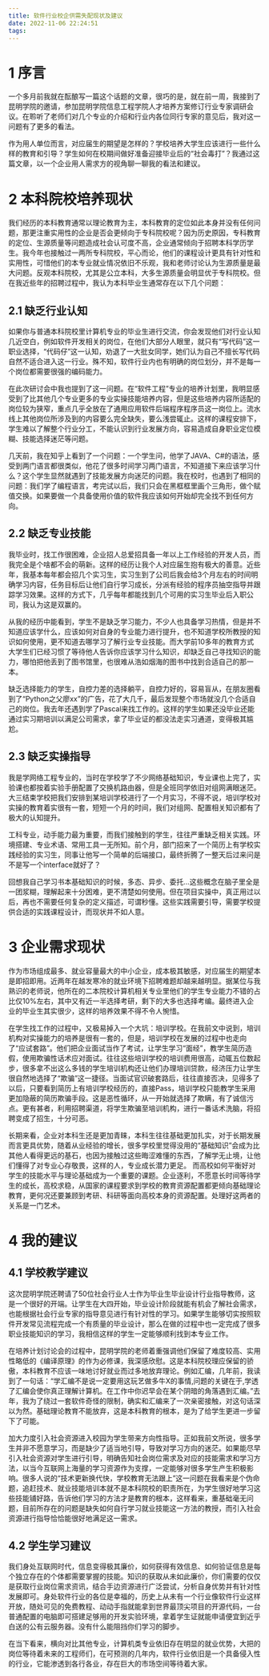 ```yaml
---
title: 软件行业校企供需失配现状及建议
date: 2022-11-06 22:24:51
tags:
---
```


# 1 序言
一个多月前我就在酝酿写一篇这个话题的文章，很巧的是，就在前一周，我接到了昆明学院的邀请，参加昆明学院信息工程学院人才培养方案修订行业专家调研会议。在聆听了老师们对几个专业的介绍和行业内各位同行专家的意见后，我对这一问题有了更多的看法。

作为用人单位而言，对应届生的期望是怎样的？学校培养大学生应该进行一些什么样的教育和引导？学生如何在校期间做好准备迎接毕业后的“社会毒打”？我通过这篇文章，以一个企业用人需求方的视角聊一聊我的看法和建议。

<!-- more -->

# 2 本科院校培养现状

我们经历的本科教育通常以理论教育为主，本科教育的定位如此本身并没有任何问题，那更注重实用性的企业是否会更倾向于专科院校呢？因为历史原因，专科教育的定位、生源质量等问题造成社会认可度不高，企业通常倾向于招聘本科学历学生。我今年也接触过一两所专科院校，平心而论，他们的课程设计更具有针对性和实用性，可惜他们的本专业就业情况依旧不乐观，我和老师讨论认为生源质量是最大问题。反观本科院校，尤其是公立本科，大多生源质量会明显优于专科院校。但在我近些年的招聘过程中，我认为本科毕业生通常存在以下几个问题：

## 2.1 缺乏行业认知

如果你与普通本科院校里计算机专业的毕业生进行交流，你会发现他们对行业认知几近空白，例如软件开发相关的岗位，在他们大部分人眼里，就只有“写代码”这一职业选择，“代码仔”这一认知，劝退了一大批女同学，她们认为自己不擅长写代码自然不适合进入这一行业。殊不知，软件行业内也有明确的岗位划分，并不是每一个岗位都需要很强的编码能力。

在此次研讨会中我也提到了这一问题。在“软件工程”专业的培养计划里，我明显感受到了比其他几个专业更多的专业实操技能培养内容，但是这些培养内容所适配的岗位较为狭窄，重点几乎全放在了通用应用软件后端程序程序员这一岗位上。流水线上其他岗位所涉及到的内容要么完全缺失，要么浅尝辄止。这样的课程安排下，学生难以了解整个行业分工，不能认识到行业发展方向，容易造成自身职业定位模糊、技能选择迷茫等问题。

几天前，我在知乎上看到了一个问题：一个学生问，他学了JAVA、C#的语法，感受到两门语言都很类似，他花了很多时间学习两门语言，不知道接下来应该学习什么？这个学生显然就遇到了技能发展方向迷茫的问题。我在校时，也遇到了相同的问题：我们学了编程语言，考完试以后，我们只会在黑框框里画个三角形，做个赋值交换。如果要做一个具备使用价值的软件我应该如何开始却完全找不到任何方向。

## 2.2 缺乏专业技能

我毕业时，找工作很困难，企业招人总爱招具备一年以上工作经验的开发人员，而我完全是个啥都不会的萌新。这样的经历让我个人对应届生抱有极大的善意。近些年，我基本每年都会招几个实习生，实习生到了公司后我会给3个月左右的时间明确学习内容，任务目标后让他们自行学习成长，分派有经验的程序员抽空指导并跟踪学习效果。这样的方式下，几乎每年都能找到几个可用的实习生毕业后入职公司，我认为这是双赢的。

从我的经历中能看到，学生不是缺乏学习能力，不少人也具备学习热情，但是并不知道应该学什么，应该如何对自身的专业能力进行提升，也不知道学校所教授的知识如何使用，更不知道去哪学习了解行业专业技能。而大学前10多年的教育方式大学生们已经习惯了等待他人告诉你应该学习什么知识，却缺乏自己寻找知识的能力，哪怕把他丢到了图书馆里，也很难从浩如烟海的图书中找到合适自己的那一本。

缺乏选择能力的学生，自控力差的选择躺平，自控力好的，容易盲从，在朋友圈看到了“Python之父廖xx”的广告，花了大几千，最后发现整个市场就没几个合适自己的岗位。我去年还遇到学了Pascal来找工作的。这样的学生如果还没毕业还能通过实习期培训以满足公司需求，拿了毕业证的都没法走实习通道，变得极其尴尬。

## 2.3	缺乏实操指导

我是学网络工程专业的，当时在学校学了不少网络基础知识，专业课也上完了，实验课也都按着实验手册配置了交换机路由器，但是全班同学依旧对组网满眼迷茫。大三结束学校把我们安排到某培训学校进行了一个月实习，不得不说，培训学校对实操的教育着实很有一套，短短一个月的时间，我们对组网、配置相关知识都有了极大的认知提升。

工科专业，动手能力最为重要，而我们接触到的学生，往往严重缺乏相关实践。环境搭建、专业术语、常用工具一无所知。前个月，部门招来了一个简历上有学校实践经验的实习生，同事让他写一个简单的后端接口，最终折腾了一整天后过来问是不是写一个interface就好了？

回想我自己学习书本基础知识的时候，多态、异步、委托…这些概念在脑子里全是一团浆糊，理解起来十分困难，更不清楚如何使用。但在项目实操中，真正用过以后，再也不需要任何复杂的定义描述，可谓秒懂。这些实践需要引导，需要学校提供合适的实践课程设计，而现状并不如人意。

# 3	企业需求现状

作为市场组成最多、就业容量最大的中小企业，成本极其敏感，对应届生的期望本是即招即用。近两年在越发寒冷的就业环境下招聘难题却越来越明显。据某位与我熟识的老师说，他所在的二本院校计算机相关专业里他们的学生专业能力不错的占比仅10%左右，其中又有近一半选择考研，剩下的大多也选择考编。最终进入企业的毕业生其实很少，这样的培养效果不得不令人惋惜。

在学生找工作的过程中，又极易掉入一个大坑：培训学校。在我前文中说到，培训机构对实操能力的培养是很有一套的，但是，培训学校在发展的过程中也走向了“应试套路”。他们把企业面试当作了考试，让学生学习“面经”，教学生简历造假，使用欺骗性话术应对面试。往往这些培训学校的培训费用很高，动辄五位数起步，很多拿不出这么多钱的学生培训机构还让他们办理培训贷款，经济压力让学生很自然地选择了“欺骗”这一捷径。当面试官识破套路后，往往直接否决，见得多了以后，只要看到简历上有培训学校经历的，直接Pass，培训学校只能教学生采用更加隐蔽的简历欺骗手段。这是恶性循环，从一开始就选择了欺瞒，有了诚信污点。更有甚者，利用招聘渠道，将学生欺骗至培训机构，进行一番话术洗脑，将招聘变成了招生，十分可恶。

长期来看，企业对本科生还是更加青睐，本科生往往基础更加扎实，对于长期发展而言更具优势，随着从业经验的增长，很多学校里觉得没用的“基础知识”会成为比其他人看得更远的基石，也因为接触过这些晦涩难懂的东西，了解学无止境，让他们懂得了对专业心存敬畏，这样的人，专业成长潜力更足。
而高校如何平衡好对学生的技能水平与理论基础成为一个重要的课题。企业逐利，不愿意长时间等待学生的成长，高校求稳，从国家的课程要求到学校的教育资源配置都更倾向基础理论教育，更何况还要兼顾到考研、科研等面向高校本身的资源配置。处理好这两者的关系是一门艺术。

# 4	我的建议

## 4.1	学校教学建议

这次昆明学院还聘请了50位社会行业人士作为毕业生毕业设计行业指导教师，这是一个很好的开端。让学生在大四开始，毕业设计阶段就能有机会了解社会需求，也能根据社会行业专家的指导意见进行有针对性的学习。如果学生能够切实按照软件开发常见流程完成一个有质量的毕业设计，那么在做的过程中也一定完成了很多职业技能知识的学习，我相信这样的学生一定能够顺利找到本专业工作。

在培养计划讨论会的过程中，昆明学院的老师着重强调他们保留了难度较高、实用性略低的《编译原理》的作为必修课，我深感欣慰。这是本科院校理应保留的骄傲，本科教育不应该一味地讨好就业而过多地放弃理论。例如汇编，几年前，我读到了一句话：“学汇编不是说一定要用这玩艺做多牛X的事情,问题的关键在于,学透了汇编会使你真正理解计算机。在工作中你迟早会在某个阴暗的角落遇到汇编。”去年，我为了绕过一套软件奇怪的限制，确实和汇编来了一次亲密接触，对这句话深以为然。基础理论教育不能放弃，这是本科教育的根本，是为了给学生更进一步留下了可能。

加大力度引入社会资源进入校园为学生带来方向性指导。正如我前文所说，很多学生并非不愿意学习，而是缺少了适当地引导，导致对学习方向的迷茫。如果能尽早引入社会资源对学生进行引导，明确告知社会岗位需求及对应的技能需求和学习方法，以当今互联网上海量的学习资源作为支撑，一定能够对很多学生产生积极影响。很多人说的“技术更新换代快，学校教育无法跟上”这一问题在我看来是个伪命题，追赶技术、就业技能培训本就不是本科院校的职责所在，为学生很好地学习这些技能铺好路，告诉他们学习的方法才是教育的根本，这样看来，重基础毫无问题，目前所存在的问题是缺失如何自行学习就业技能这一方法的教授，而引入社会资源进行指导恰恰能很好地满足这一需求。

## 4.2	学生学习建议

我们身处互联网时代，信息变得极其廉价，如何获得有效信息、如何验证信息是每个独立存在的个体都需要掌握的技能。知识的获取从未如此廉价，你们需要的仅仅是获取行业岗位需求资讯，结合手边资源进行广泛尝试，分析自身优势并有针对性发展即可。身处软件行业的各位是幸福的，历史上从未有一个行业像软件行业这样开放，随处可见的免费教程、动动手指就能拿到世界最顶尖项目的开源代码，一台普通配置的电脑即可搭建足够用的开发实验环境，拿着学生证就能申请便宜到近乎白送的公有云服务器。没有什么能阻挡你们学习的脚步。

在当下看来，横向对比其他专业，计算机类专业依旧存在明显的就业优势，大把的岗位等待着未来的工程师们，在可预测的几年内，软件行业依旧是一个具备侵入性的行业，它能渗透到各行各业，存在巨大的市场空间等待着大家。
